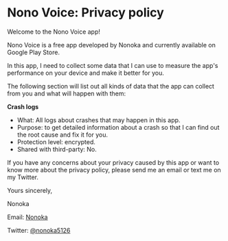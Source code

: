 # Nono Voice: Privacy policy
Welcome to the Nono Voice app!

Nono Voice is a free app developed by Nonoka and currently available on Google Play Store. 

In this app, I need to collect some data that I can use to measure the app's performance on your device and make it better for you.

The following section will list out all kinds of data that the app can collect from you and what will happen with them:

**Crash logs**
  - What: All logs about crashes that may happen in this app.
  - Purpose: to get detailed information about a crash so that I can find out the root cause and fix it for you.
  - Protection level: encrypted.
  - Shared with third-party: No.

If you have any concerns about your privacy caused by this app or want to know more about the privacy policy, please send me an email or text me on my Twitter.

Yours sincerely,

Nonoka

Email: [Nonoka](mailto:nonoka9002@gmail.com?subject=[Animage]%20About%20Privacy%20policies)

Twitter: [@nonoka5126](https://twitter.com/nonoka5126)
